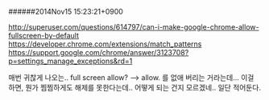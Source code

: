 
######2014Nov15 15:23:21+0900

<http://superuser.com/questions/614797/can-i-make-google-chrome-allow-fullscreen-by-default>
<https://developer.chrome.com/extensions/match_patterns>
<https://support.google.com/chrome/answer/3123708?p=settings_manage_exceptions&rd=1>

매번 귀찮게 나오는.. full screen allow? --> allow. 를 없애 버리는 거라는데...
이걸 하면, 뭔가 찜찜하게도 해제를 못한다는데.. 어떻게 되는 건지 모르겠네..
일단 적어둔다.

